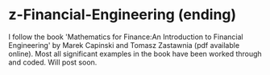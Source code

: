 # z-Financial-Engineering (ending)

I follow the book 'Mathematics for Finance:An Introduction to Financial Engineering' by Marek Capinski and Tomasz Zastawnia (pdf available online). Most all significant examples in the book have been worked through and coded. Will post soon. 
